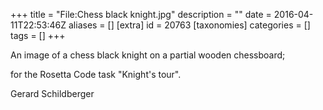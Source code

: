 +++
title = "File:Chess black knight.jpg"
description = ""
date = 2016-04-11T22:53:46Z
aliases = []
[extra]
id = 20763
[taxonomies]
categories = []
tags = []
+++

An image of a chess black knight on a partial wooden chessboard;

for the Rosetta Code task "Knight's tour".

Gerard Schildberger
